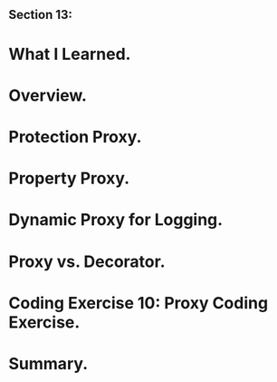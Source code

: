 ## Section 13:

# What I Learned.

# Overview.

# Protection Proxy.

# Property Proxy.

# Dynamic Proxy for Logging.

# Proxy vs. Decorator.

# Coding Exercise 10: Proxy Coding Exercise.

# Summary.
